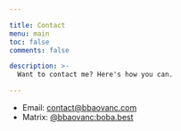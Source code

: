 ```yaml
---

title: Contact
menu: main
toc: false
comments: false

description: >-
  Want to contact me? Here's how you can.

---
```


- Email: [contact@bbaovanc.com](mailto:contact@bbaovanc.com)
- Matrix: [@bbaovanc:boba.best](https://matrix.to/#/@bbaovanc:boba.best)
